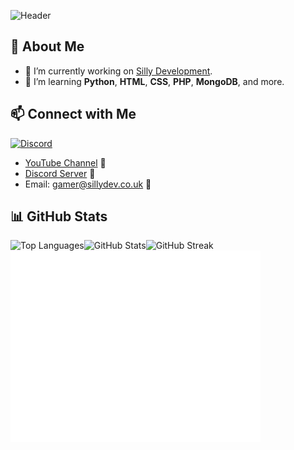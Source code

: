 ![Header](https://user-images.githubusercontent.com/79448904/206868050-ff990422-80f7-4e03-a7e5-42485308722d.png)


## 👋 About Me

- 🔭 I’m currently working on [Silly Development](https://discord.gg/sillydev).
- 🌱 I’m learning **Python**, **HTML**, **CSS**, **PHP**, **MongoDB**, and more.

## 📫 Connect with Me

<a href="https://discord.com/channels/@me/763471049894527006">
  <img src="https://discord.c99.nl/widget/theme-2/763471049894527006.png" alt="Discord" />
</a>

- [YouTube Channel](https://www.youtube.com/thegamer3514) 🎥
- [Discord Server](https://discord.gg/sillydev) 💬
- Email: [gamer@sillydev.co.uk](mailto:gamer@sillydev.co.uk) 📧

## 📊 GitHub Stats

<p>
  <img align="left" src="https://github-readme-stats.vercel.app/api/top-langs?username=thegamer3514&show_icons=true&locale=en&layout=compact&theme=radical" alt="Top Languages" />
</p>
<p>
  <img align="left" src="https://github-readme-stats.vercel.app/api?username=thegamer3514&show_icons=true&locale=en&theme=radical" alt="GitHub Stats" />
</p>
<p>
  <img align="left" src="https://github-readme-streak-stats.herokuapp.com/?user=thegamer3514" alt="GitHub Streak" />
</p>
<p>
  <img align="left" src="/github-metrics.svg" alt="Metrics" width="400">
</p>
